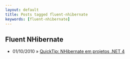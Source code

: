 ```yaml
---
layout: default
title: Posts tagged fluent-nhibernate
keywords: [fluent-nhibernate]
---
```

<h2 class="category">Fluent NHibernate</h2>
<ul class="posts">
<li>
<p>
<span class="date">01/10/2010</span> &raquo;
<a href="/blog/quicktip-nhibernate-em-projetos-net-4">QuickTip: NHibernate em projetos .NET 4</a>
</p>
</li>
</ul>
